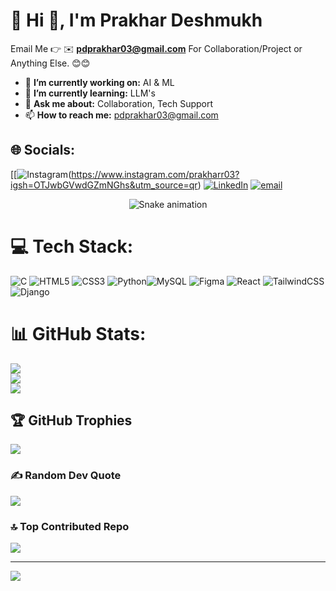 # 💫 Hi 👋, I'm Prakhar Deshmukh

Email Me 👉 ✉️ **pdprakhar03@gmail.com** For Collaboration/Project or Anything Else. 😊😊

- 🔭 **I’m currently working on:** AI & ML
- 🌱 **I’m currently learning:** LLM's
- 💬 **Ask me about:** Collaboration, Tech Support
- 📫 **How to reach me:** pdprakhar03@gmail.com

## 🌐 Socials:
[[![Instagram](https://img.shields.io/badge/Instagram-%23E4405F.svg?logo=Instagram&logoColor=white)(https://www.instagram.com/prakharr03?igsh=OTJwbGVwdGZmNGhs&utm_source=qr) [![LinkedIn](https://img.shields.io/badge/LinkedIn-%230077B5.svg?logo=linkedin&logoColor=white)](www.linkedin.com/in/prakhar-deshmukh-715733266) [![email](https://img.shields.io/badge/Email-D14836?logo=gmail&logoColor=white)](mailto:pdprakhar03@gmail.com) 

<!-- Snake Game Repo View -->

<div align="center">
  <img src="https://profile-readme-generator.com/assets/snake.svg" alt="Snake animation" />
</div>

# 💻 Tech Stack:
![C](https://img.shields.io/badge/c-%2300599C.svg?style=for-the-badge&logo=c&logoColor=white) ![HTML5](https://img.shields.io/badge/html5-%23E34F26.svg?style=for-the-badge&logo=html5&logoColor=white) ![CSS3](https://img.shields.io/badge/css3-%231572B6.svg?style=for-the-badge&logo=css3&logoColor=white) ![Python](https://img.shields.io/badge/python-3670A0?style=for-the-badge&logo=python&logoColor=ffdd54)![MySQL](https://img.shields.io/badge/mysql-4479A1.svg?style=for-the-badge&logo=mysql&logoColor=white) ![Figma](https://img.shields.io/badge/figma-%23F24E1E.svg?style=for-the-badge&logo=figma&logoColor=white) ![React](https://img.shields.io/badge/react-%2320232a.svg?style=for-the-badge&logo=react&logoColor=%2361DAFB) ![TailwindCSS](https://img.shields.io/badge/tailwindcss-%2338B2AC.svg?style=for-the-badge&logo=tailwind-css&logoColor=white) ![Django](https://img.shields.io/badge/django-%23092E20.svg?style=for-the-badge&logo=django&logoColor=white) 
# 📊 GitHub Stats:
![](https://github-readme-stats.vercel.app/api?username=prakhar2003deshmukh&theme=dark&hide_border=false&include_all_commits=false&count_private=false)<br/>
![](https://nirzak-streak-stats.vercel.app/?user=prakhar2003deshmukh&theme=dark&hide_border=false)<br/>
![](https://github-readme-stats.vercel.app/api/top-langs/?username=prakhar2003deshmukh&theme=dark&hide_border=false&include_all_commits=false&count_private=false&layout=compact)

## 🏆 GitHub Trophies
![](https://github-profile-trophy.vercel.app/?username=prakhar2003deshmukh&theme=radical&no-frame=false&no-bg=true&margin-w=4)

### ✍️ Random Dev Quote
![](https://quotes-github-readme.vercel.app/api?type=horizontal&theme=radical)

### 🔝 Top Contributed Repo
![](https://github-contributor-stats.vercel.app/api?username=Chaitanyasingh25&limit=5&theme=dark&combine_all_yearly_contributions=true)

---
[![](https://visitcount.itsvg.in/api?id=Chaitanyasingh25&icon=0&color=0)](https://visitcount.itsvg.in)

<!-- Proudly created with GPRM ( https://gprm.itsvg.in ) -->
